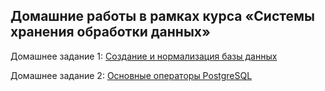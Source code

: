## Домашние работы в рамках курса «Системы хранения обработки данных»

Домашнее задание 1: [Создание и нормализация базы данных](https://github.com/eelvira/SQL_hw/tree/main/hw1)

Домашнее задание 2: [Основные операторы PostgreSQL](https://github.com/eelvira/SQL_hw/tree/main/hw2)
